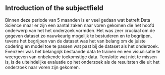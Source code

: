 ## Introduction of the subjectfield

Binnen deze periode van 5 maanden is er veel gedaan wat betreft Data Science maar er zijn een aantal zaken naar voren gekomen die het hoofd onderwerp van het het onderzoek vormden. Het was zeer cruciaal om de gegeven dataset zo nauwkeurig mogelijk te bestuderen en te begrijpen, tevens het begrijpen van de dataset was het van belang om de juiste codering en model toe te passen wat past bij de dataset als het onderzoek. Evenzeer was het belangrijk bestaande data te trainen en een visualisatie te weergeven van onbekende toekomstige data. Tenslotte wat niet te missen is, is de uiteindelijke evaluatie op het onderzoek als de resultaten die uit het onderzoek naar voren zijn gekomen.
